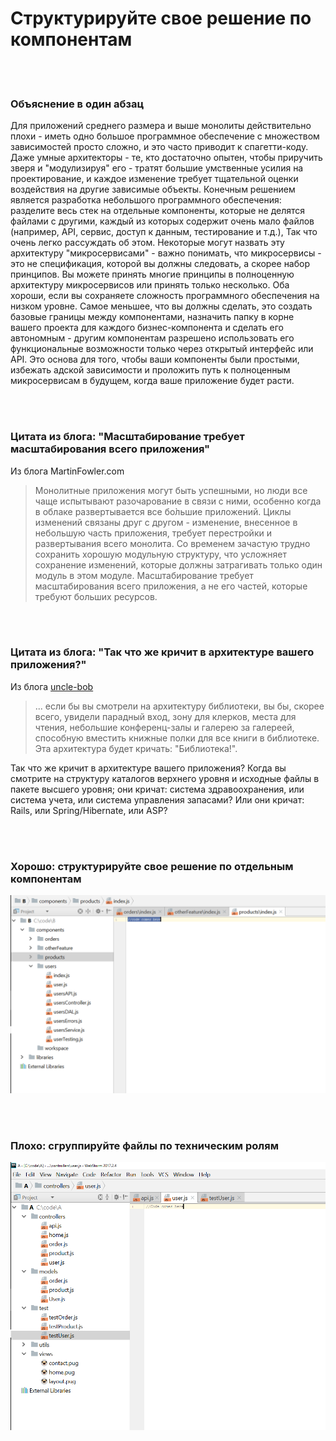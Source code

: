 # Структурируйте свое решение по компонентам

<br/><br/>

### Объяснение в один абзац

Для приложений среднего размера и выше монолиты действительно плохи - иметь одно большое программное обеспечение с множеством зависимостей просто сложно, и это часто приводит к спагетти-коду. Даже умные архитекторы - те, кто достаточно опытен, чтобы приручить зверя и "модулизируя" его - тратят большие умственные усилия на проектирование, и каждое изменение требует тщательной оценки воздействия на другие зависимые объекты. Конечным решением является разработка небольшого программного обеспечения: разделите весь стек на отдельные компоненты, которые не делятся файлами с другими, каждый из которых содержит очень мало файлов (например, API, сервис, доступ к данным, тестирование и т.д.), Так что очень легко рассуждать об этом. Некоторые могут назвать эту архитектуру "микросервисами" - важно понимать, что микросервисы - это не спецификация, которой вы должны следовать, а скорее набор принципов. Вы можете принять многие принципы в полноценную архитектуру микросервисов или принять только несколько. Оба хороши, если вы сохраняете сложность программного обеспечения на низком уровне. Самое меньшее, что вы должны сделать, это создать базовые границы между компонентами, назначить папку в корне вашего проекта для каждого бизнес-компонента и сделать его автономным - другим компонентам разрешено использовать его функциональные возможности только через открытый интерфейс или API. Это основа для того, чтобы ваши компоненты были простыми, избежать адской зависимости и проложить путь к полноценным микросервисам в будущем, когда ваше приложение будет расти.

<br/><br/>

### Цитата из блога: "Масштабирование требует масштабирования всего приложения"

Из блога MartinFowler.com

> Монолитные приложения могут быть успешными, но люди все чаще испытывают разочарование в связи с ними, особенно когда в облаке развертывается все бо̀льшие приложений. Циклы изменений связаны друг с другом - изменение, внесенное в небольшую часть приложения, требует перестройки и развертывания всего монолита. Со временем зачастую трудно сохранить хорошую модульную структуру, что усложняет сохранение изменений, которые должны затрагивать только один модуль в этом модуле. Масштабирование требует масштабирования всего приложения, а не его частей, которые требуют больших ресурсов.

<br/><br/>

### Цитата из блога: "Так что же кричит в архитектуре вашего приложения?"

Из блога [uncle-bob](https://8thlight.com/blog/uncle-bob/2011/09/30/Screaming-Architecture.html) 

> ... если бы вы смотрели на архитектуру библиотеки, вы бы, скорее всего, увидели парадный вход, зону для клерков, места для чтения, небольшие конференц-залы и галерею за галереей, способную вместить книжные полки для все книги в библиотеке. Эта архитектура будет кричать: "Библиотека!".<br/>

Так что же кричит в архитектуре вашего приложения? Когда вы смотрите на структуру каталогов верхнего уровня и исходные файлы в пакете высшего уровня; они кричат: система здравоохранения, или система учета, или система управления запасами? Или они кричат: Rails, или Spring/Hibernate, или ASP?

<br/><br/>

### Хорошо: структурируйте свое решение по отдельным компонентам

![alt text](../../assets/images/structurebycomponents.PNG "Structuring solution by components")

<br/><br/>

### Плохо: сгруппируйте файлы по техническим ролям

![alt text](../../assets/images/structurebyroles.PNG "Structuring solution by technical roles")

